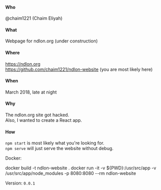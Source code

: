 #### Who
@chaim1221 (Chaim Eliyah)

#### What
Webpage for ndlon.org (under construction)

#### Where
https://ndlon.org  
https://github.com/chaim1221/ndlon-website (you are most likely here)

#### When
March 2018, late at night

#### Why
The ndlon.org site got hacked.  
Also, I wanted to create a React app.

#### How
`npm start` is most likely what you're looking for.  
`npm serve` will just serve the website without debug.

Docker:  

docker build -t ndlon-website .
docker run -it -v ${PWD}:/usr/src/app -v /usr/src/app/node_modules -p 8080:8080 --rm ndlon-website

Version: `0.0.1`
